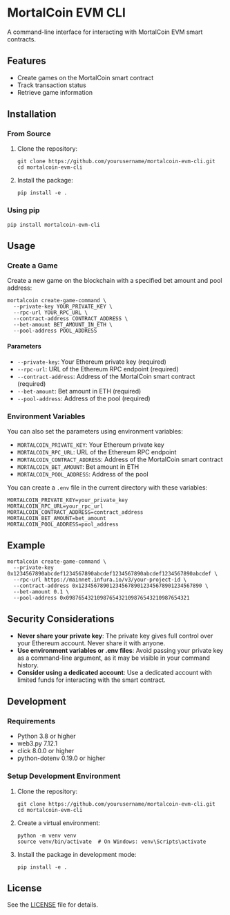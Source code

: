 # MortalCoin EVM CLI

A command-line interface for interacting with MortalCoin EVM smart contracts.

## Features

- Create games on the MortalCoin smart contract
- Track transaction status
- Retrieve game information

## Installation

### From Source

1. Clone the repository:
   ```
   git clone https://github.com/yourusername/mortalcoin-evm-cli.git
   cd mortalcoin-evm-cli
   ```

2. Install the package:
   ```
   pip install -e .
   ```

### Using pip

```
pip install mortalcoin-evm-cli
```

## Usage

### Create a Game

Create a new game on the blockchain with a specified bet amount and pool address:

```
mortalcoin create-game-command \
  --private-key YOUR_PRIVATE_KEY \
  --rpc-url YOUR_RPC_URL \
  --contract-address CONTRACT_ADDRESS \
  --bet-amount BET_AMOUNT_IN_ETH \
  --pool-address POOL_ADDRESS
```

#### Parameters

- `--private-key`: Your Ethereum private key (required)
- `--rpc-url`: URL of the Ethereum RPC endpoint (required)
- `--contract-address`: Address of the MortalCoin smart contract (required)
- `--bet-amount`: Bet amount in ETH (required)
- `--pool-address`: Address of the pool (required)

### Environment Variables

You can also set the parameters using environment variables:

- `MORTALCOIN_PRIVATE_KEY`: Your Ethereum private key
- `MORTALCOIN_RPC_URL`: URL of the Ethereum RPC endpoint
- `MORTALCOIN_CONTRACT_ADDRESS`: Address of the MortalCoin smart contract
- `MORTALCOIN_BET_AMOUNT`: Bet amount in ETH
- `MORTALCOIN_POOL_ADDRESS`: Address of the pool

You can create a `.env` file in the current directory with these variables:

```
MORTALCOIN_PRIVATE_KEY=your_private_key
MORTALCOIN_RPC_URL=your_rpc_url
MORTALCOIN_CONTRACT_ADDRESS=contract_address
MORTALCOIN_BET_AMOUNT=bet_amount
MORTALCOIN_POOL_ADDRESS=pool_address
```

## Example

```
mortalcoin create-game-command \
  --private-key 0x1234567890abcdef1234567890abcdef1234567890abcdef1234567890abcdef \
  --rpc-url https://mainnet.infura.io/v3/your-project-id \
  --contract-address 0x1234567890123456789012345678901234567890 \
  --bet-amount 0.1 \
  --pool-address 0x0987654321098765432109876543210987654321
```

## Security Considerations

- **Never share your private key**: The private key gives full control over your Ethereum account. Never share it with anyone.
- **Use environment variables or .env files**: Avoid passing your private key as a command-line argument, as it may be visible in your command history.
- **Consider using a dedicated account**: Use a dedicated account with limited funds for interacting with the smart contract.

## Development

### Requirements

- Python 3.8 or higher
- web3.py 7.12.1
- click 8.0.0 or higher
- python-dotenv 0.19.0 or higher

### Setup Development Environment

1. Clone the repository:
   ```
   git clone https://github.com/yourusername/mortalcoin-evm-cli.git
   cd mortalcoin-evm-cli
   ```

2. Create a virtual environment:
   ```
   python -m venv venv
   source venv/bin/activate  # On Windows: venv\Scripts\activate
   ```

3. Install the package in development mode:
   ```
   pip install -e .
   ```

## License

See the [LICENSE](LICENSE) file for details.
